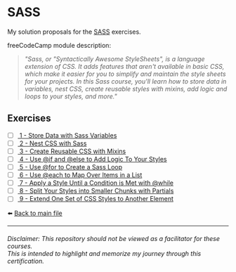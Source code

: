 # SASS

My solution proposals for the [SASS](https://www.freecodecamp.org/learn/front-end-development-libraries#sass)
exercises.

freeCodeCamp module description:
> *"Sass, or "Syntactically Awesome StyleSheets", is a language extension of CSS. It adds features that aren't available in basic CSS, which make it easier for you to simplify and maintain the style sheets for your projects. In this Sass course, you'll learn how to store data in variables, nest CSS, create reusable styles with mixins, add logic and loops to your styles, and more."*

## Exercises

- [ ] [ 1 - Store Data with Sass Variables]()
- [ ] [ 2 - Nest CSS with Sass]()
- [ ] [ 3 - Create Reusable CSS with Mixins]()
- [ ] [ 4 - Use @if and @else to Add Logic To Your Styles]()
- [ ] [ 5 - Use @for to Create a Sass Loop]()
- [ ] [ 6 - Use @each to Map Over Items in a List]()
- [ ] [ 7 - Apply a Style Until a Condition is Met with @while]()
- [ ] [ 8 - Split Your Styles into Smaller Chunks with Partials]()
- [ ] [ 9 - Extend One Set of CSS Styles to Another Element]()

⬅️ [Back to main file](../README.md)

---

###### Disclaimer: This repository should not be viewed as a facilitator for these courses. <br> This is intended to highlight and memorize my journey through this certification.